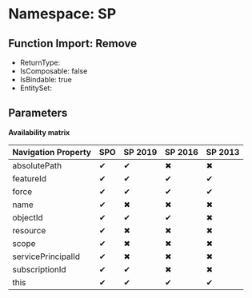 # Namespace: SP

## Function Import: Remove

- ReturnType: 
- IsComposable: false
- IsBindable: true
- EntitySet: 

## Parameters

**Availability matrix**

Navigation Property | SPO | SP 2019 | SP 2016 | SP 2013
----------|-----|---------|---------|--------
absolutePath | ✔ | ✔ | ✖ | ✖
featureId | ✔ | ✔ | ✔ | ✔
force | ✔ | ✔ | ✔ | ✔
name | ✔ | ✖ | ✖ | ✖
objectId | ✔ | ✔ | ✔ | ✖
resource | ✔ | ✖ | ✖ | ✖
scope | ✔ | ✖ | ✖ | ✖
servicePrincipalId | ✔ | ✖ | ✖ | ✖
subscriptionId | ✔ | ✔ | ✖ | ✖
this | ✔ | ✔ | ✔ | ✔
